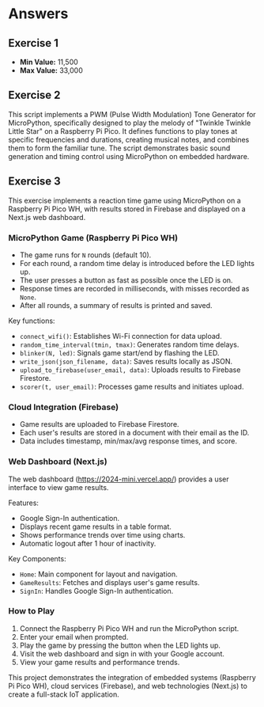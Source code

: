 # Answers

## Exercise 1

* **Min Value:** 11,500
* **Max Value:** 33,000

## Exercise 2

This script implements a PWM (Pulse Width Modulation) Tone Generator for MicroPython, specifically designed to play the melody of "Twinkle Twinkle Little Star" on a Raspberry Pi Pico. It defines functions to play tones at specific frequencies and durations, creating musical notes, and combines them to form the familiar tune. The script demonstrates basic sound generation and timing control using MicroPython on embedded hardware.

## Exercise 3

This exercise implements a reaction time game using MicroPython on a Raspberry Pi Pico WH, with results stored in Firebase and displayed on a Next.js web dashboard.

### MicroPython Game (Raspberry Pi Pico WH)
- The game runs for `N` rounds (default 10).
- For each round, a random time delay is introduced before the LED lights up.
- The user presses a button as fast as possible once the LED is on.
- Response times are recorded in milliseconds, with misses recorded as `None`.
- After all rounds, a summary of results is printed and saved.

Key functions:
- `connect_wifi()`: Establishes Wi-Fi connection for data upload.
- `random_time_interval(tmin, tmax)`: Generates random time delays.
- `blinker(N, led)`: Signals game start/end by flashing the LED.
- `write_json(json_filename, data)`: Saves results locally as JSON.
- `upload_to_firebase(user_email, data)`: Uploads results to Firebase Firestore.
- `scorer(t, user_email)`: Processes game results and initiates upload.

### Cloud Integration (Firebase)
- Game results are uploaded to Firebase Firestore.
- Each user's results are stored in a document with their email as the ID.
- Data includes timestamp, min/max/avg response times, and score.

### Web Dashboard (Next.js)
The web dashboard (https://2024-mini.vercel.app/) provides a user interface to view game results.

Features:
- Google Sign-In authentication.
- Displays recent game results in a table format.
- Shows performance trends over time using charts.
- Automatic logout after 1 hour of inactivity.

Key Components:
- `Home`: Main component for layout and navigation.
- `GameResults`: Fetches and displays user's game results.
- `SignIn`: Handles Google Sign-In authentication.

### How to Play
1. Connect the Raspberry Pi Pico WH and run the MicroPython script.
2. Enter your email when prompted.
3. Play the game by pressing the button when the LED lights up.
4. Visit the web dashboard and sign in with your Google account.
5. View your game results and performance trends.

This project demonstrates the integration of embedded systems (Raspberry Pi Pico WH), cloud services (Firebase), and web technologies (Next.js) to create a full-stack IoT application.